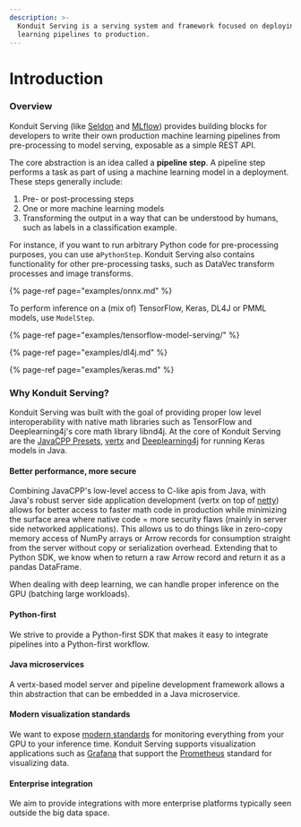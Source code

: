 ```yaml
---
description: >-
  Konduit Serving is a serving system and framework focused on deploying machine
  learning pipelines to production.
---
```


# Introduction

### Overview

Konduit Serving \(like [Seldon](http://seldon.io/) and [MLflow](http://mlflow.org/)\) provides building blocks for developers to write their own production machine learning pipelines from pre-processing to model serving, exposable as a simple REST API. 

The core abstraction is an idea called a **pipeline step**. A pipeline step performs a task as part of using a machine learning model in a deployment. These steps generally include:

1. Pre- or post-processing steps
2. One or more machine learning models
3. Transforming the output in a way that can be understood by humans, such as labels in a classification example.

For instance, if you want to run arbitrary Python code for pre-processing purposes, you can use a`PythonStep`. Konduit Serving also contains functionality for other pre-processing tasks, such as DataVec transform processes and image transforms. 

{% page-ref page="examples/onnx.md" %}

To perform inference on a \(mix of\) TensorFlow, Keras, DL4J or PMML models, use `ModelStep`. 

{% page-ref page="examples/tensorflow-model-serving/" %}

{% page-ref page="examples/dl4j.md" %}

{% page-ref page="examples/keras.md" %}

### Why Konduit Serving?

Konduit Serving was built with the goal of providing proper low level interoperability with native math libraries such as TensorFlow and Deeplearning4j's core math library libnd4j. At the core of Konduit Serving are the [JavaCPP Presets](https://github.com/bytedeco/javacpp-presets), [vertx](http://vertx.io) and [Deeplearning4j](http://deeplearning4j.org) for running Keras models in Java.

#### Better performance, more secure

Combining JavaCPP's low-level access to C-like apis from Java, with Java's robust server side application development \(vertx on top of [netty](http://netty.io/)\) allows for better access to faster math code in production while minimizing the surface area where native code = more security flaws \(mainly in server side networked applications\). This allows us to do things like in zero-copy memory access of NumPy arrays or Arrow records for consumption straight from the server without copy or serialization overhead. Extending that to Python SDK, we know when to return a raw Arrow record and return it as a pandas DataFrame. 

When dealing with deep learning, we can handle proper inference on the GPU \(batching large workloads\).

#### Python-first

We strive to provide a Python-first SDK that makes it easy to integrate pipelines into a Python-first workflow. 

#### Java microservices

A vertx-based model server and pipeline development framework allows a thin abstraction that can be embedded in a Java microservice.

#### Modern visualization standards 

We want to expose [modern standards](http://prometheus.io/) for monitoring everything from your GPU to your inference time. Konduit Serving supports visualization applications such as [Grafana](http://grafana.com) that support the [Prometheus](https://prometheus.io/) standard for visualizing data.

#### Enterprise integration

We aim to provide integrations with more enterprise platforms typically seen outside the big data space.



